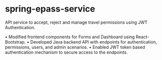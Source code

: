 # spring-epass-service
API service to accept, reject and manage travel permissions using JWT Authentication.


• Modified frontend components for Forms and Dashboard using React-Bootstrap.
• Developed Java backend API with endpoints for authentication, permissions, users, and admin scenarios.
• Enabled JWT token based authentication mechanism to secure access to the endpoints.
